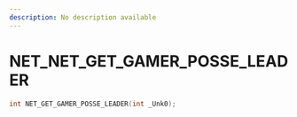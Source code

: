 ```yaml
---
description: No description available 
---
```


# NET\_NET_GET_GAMER_POSSE_LEADER

```cpp
int NET_GET_GAMER_POSSE_LEADER(int _Unk0);
```